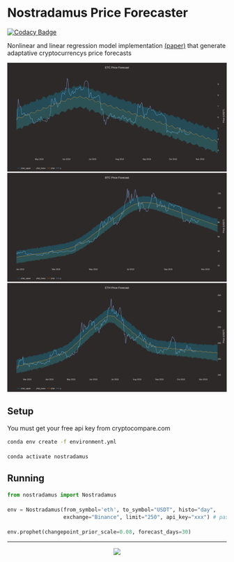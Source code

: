 # Nostradamus Price Forecaster

[![Codacy Badge](https://api.codacy.com/project/badge/Grade/ebdf89dcba744a3c8aafdda210d3aeb6)](https://app.codacy.com/app/Draichi/cryptocurrency_prediction?utm_source=github.com&utm_medium=referral&utm_content=Draichi/cryptocurrency_prediction&utm_campaign=Badge_Grade_Dashboard)

Nonlinear and linear regression model implementation [(paper)](https://peerj.com/preprints/3190.pdf) that generate adaptative cryptocurrencys price forecasts

<a href="https://plot.ly/~EnricoFermi/3.embed"><img src="assets/etcusdt.png"></a>
<a href="https://plot.ly/~EnricoFermi/5.embed"><img src="assets/btcusdt.png"></a>
<a href="https://plot.ly/~EnricoFermi/7.embed"><img src="assets/ethusdt.png"></a>

## Setup

You must get your free api key from cryptocompare.com

```sh
conda env create -f environment.yml

conda activate nostradamus
```

## Running

```python
from nostradamus import Nostradamus

env = Nostradamus(from_symbol='eth', to_symbol="USDT", histo="day",
                  exchange="Binance", limit="250", api_key="xxx") # paste yout api key here

env.prophet(changepoint_prior_scale=0.08, forecast_days=30)
```

---

<div style="text-align:center">
  <img src="https://img.shields.io/badge/fork_it,_fix_it-open_pull_request-101947.svg?colorA=104047&longCache=true&style=for-the-badge"/>
</div>
